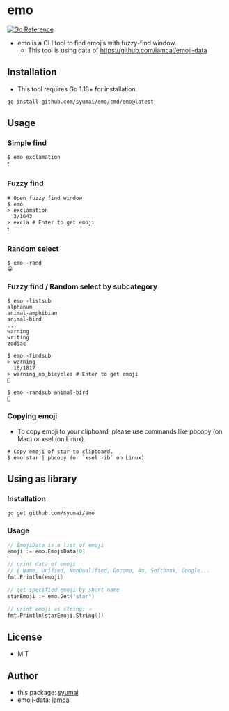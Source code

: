# emo

[![Go Reference](https://pkg.go.dev/badge/github.com/syumai/emo.svg)](https://pkg.go.dev/github.com/syumai/emo)

- emo is a CLI tool to find emojis with fuzzy-find window.
  - This tool is using data of https://github.com/iamcal/emoji-data

## Installation

- This tool requires Go 1.18+ for installation.

```
go install github.com/syumai/emo/cmd/emo@latest
```

## Usage

### Simple find

```
$ emo exclamation
❗
```

### Fuzzy find

```
# Open fuzzy find window
$ emo
> exclamation
  3/1643
> excla # Enter to get emoji
❗
```

### Random select

```
$ emo -rand
😁
```

### Fuzzy find / Random select by subcategory

```
$ emo -listsub
alphanum
animal-amphibian
animal-bird
...
warning
writing
zodiac

$ emo -findsub
> warning_
  16/1817
> warning_no_bicycles # Enter to get emoji
🚳

$ emo -randsub animal-bird
🦜
```

### Copying emoji

- To copy emoji to your clipboard, please use commands like pbcopy (on Mac) or xsel (on Linux).

```
# Copy emoji of star to clipboard.
$ emo star | pbcopy (or `xsel -ib` on Linux)
```

## Using as library

### Installation

```console
go get github.com/syumai/emo
```

### Usage

```go
// EmojiData is a list of emoji
emoji := emo.EmojiData[0]

// print data of emoji
// { Name, Unified, NonQualified, Docomo, Au, Softbank, Google...
fmt.Println(emoji)

// get specified emoji by short name
starEmoji := emo.Get("star")

// print emoji as string: ⭐
fmt.Println(starEmoji.String())
```

## License

- MIT

## Author

- this package: [syumai](https://github.com/syumai)
- emoji-data: [iamcal](https://github.com/iamcal)
